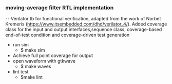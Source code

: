 ### moving-average filter RTL implementation


-- Verilator tb for functional verification, adapted from the work of Norbet Kremeris (https://www.itsembedded.com/dhd/verilator_4/). Added coverage class for the input and output interfaces,sequence class, coverage-based end-of-test condition and coverage-driven test generation
- run sim
    - $ make sim
- Achieve full point coverage for output
- open waveform with gtkwave
    - $ make waves
- lint test
    - $make lint
